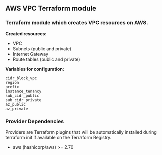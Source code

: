 ## AWS VPC Terraform module  

### Terraform module which creates VPC resources on AWS.

**Created resources:**  
* VPC
* Subnets (public and private)
* Internet Gateway
* Route tables (public and private)

**Variables for configuration:**  
```
cidr_block_vpc
region        
prefix                
instance_tenancy      
sub_cidr_public      
sub_cidr_private      
az_public         
az_private          
```

### Provider Dependencies

Providers are Terraform plugins that will be automatically installed during terraform init if available on the Terraform Registry.  
* aws (hashicorp/aws) >= 2.70

